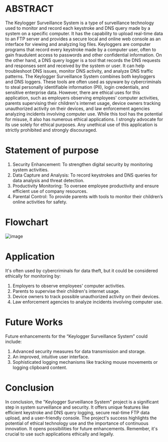 # ABSTRACT 
The Keylogger Surveillance System is a type of surveillance technology used to monitor and record each keystroke and DNS query made by a system on a specific computer. It has the capability to upload real-time data to an FTP server and provides a secure local and online web console as an interface for viewing and analyzing log files. Keyloggers are computer programs that record every keystroke made by a computer user, often to gain fraudulent access to passwords and other confidential information. On the other hand, a DNS query logger is a tool that records the DNS requests and responses sent and received by the system or user. It can help troubleshoot DNS issues, monitor DNS activity, and analyze DNS traffic patterns. The Keylogger Surveillance System combines both keyloggers and DNS loggers. These tools are often used as spyware by cybercriminals to steal personally identifiable information (PII), login credentials, and sensitive enterprise data. However, there are ethical uses for this application, such as employers observing employees' computer activities, parents supervising their children's internet usage, device owners tracking unauthorized activity on their devices, and law enforcement agencies analyzing incidents involving computer use. While this tool has the potential for misuse, it also has numerous ethical applications. I strongly advocate for its use solely for ethical purposes. Any unethical use of this application is strictly prohibited and strongly discouraged. 

# Statement of purpose
1. Security Enhancement: To strengthen digital security by monitoring system activities. 
2. Data Capture and Analysis: To record keystrokes and DNS queries for data analysis and threat detection.
3. Productivity Monitoring: To oversee employee productivity and ensure efficient use of company resources.
4. Parental Control: To provide parents with tools to monitor their children’s online activities for safety.

# Flowchart
![image](https://github.com/lifaet/Keylogger-Surveillance-System/assets/74178139/d8a99f52-f44a-46c1-9286-0df90ed05ad9)

# Application
It's often used by cybercriminals for data theft, but it could be considered ethically for monitoring by:
1. Employers to observe employees' computer activities.
2. Parents to supervise their children's internet usage.
3. Device owners to track possible unauthorized activity on their devices.
4. Law enforcement agencies to analyze incidents involving computer use.

# Future Works
Future enhancements for the “Keylogger Surveillance System” could include:
1. Advanced security measures for data transmission and storage.
2. An improved, intuitive user interface.
3. Sophisticated logging mechanisms like tracking mouse movements or logging clipboard content.

# Conclusion
In conclusion, the "Keylogger Surveillance System" project is a significant step in system surveillance and security. It offers unique features like efficient keystroke and DNS query logging, secure real-time FTP data upload, and a user-friendly console. The project's success highlights the potential of ethical technology use and the importance of continuous innovation. It opens possibilities for future enhancements. Remember, it's crucial to use such applications ethically and legally.


